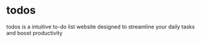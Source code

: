 # todos
todos is  a intuitive to-do list website designed to streamline your daily tasks and boost productivity
